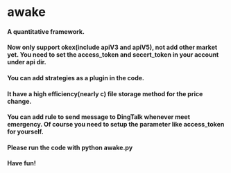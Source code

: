 # awake

#### A quantitative framework.
#### Now only support okex(include apiV3 and apiV5), not add other market yet. You need to set the access_token and secert_token in your account under api dir.
#### You can add strategies as a plugin in the code.

#### It have a high efficiency(nearly c) file storage method for the price change. 
#### You can add rule to send message to DingTalk whenever meet emergency. Of course you need to setup the parameter like access_token for yourself. 

#### Please run the code with python awake.py
#### Have fun!
